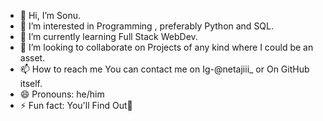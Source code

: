 - 👋 Hi, I’m Sonu.
- 👀 I’m interested in Programming , preferably Python and SQL.
- 🌱 I’m currently learning Full Stack WebDev.
- 💞️ I’m looking to collaborate on Projects of any kind where I could be an asset.
- 📫 How to reach me You can contact me on Ig-@netajiii_ or On GitHub itself.
- 😄 Pronouns: he/him
- ⚡ Fun fact: You'll Find Out👾

<!---
netajiii/netajiii is a ✨ special ✨ repository because its `README.md` (this file) appears on your GitHub profile.
You can click the Preview link to take a look at your changes.
--->
